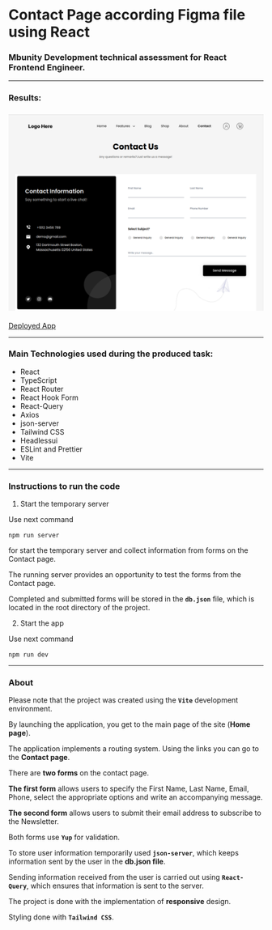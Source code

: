 # Contact Page according Figma file using React

### Mbunity Development technical assessment for React Frontend Engineer.

---

### Results:

### ![Hero](./public/contactPage.png "Hero")

[Deployed App](https://contact-page-bildii.vercel.app "Deployed App")

---

### Main Technologies used during the produced task:

-   React
-   TypeScript
-   React Router
-   React Hook Form
-   React-Query
-   Axios
-   json-server
-   Tailwind CSS
-   Headlessui
-   ESLint and Prettier
-   Vite

---

### Instructions to run the code

1. Start the temporary server

Use next command

```
npm run server
```

for start the temporary server and collect information from forms on the Contact page.

The running server provides an opportunity to test the forms from the Contact page.

Completed and submitted forms will be stored in the **`db.json`** file, which is located in the root directory of the project.

2. Start the app

Use next command

```
npm run dev
```

---

### About

Please note that the project was created using the **`Vite`** development environment.

By launching the application, you get to the main page of the site (**Home page**).

The application implements a routing system.
Using the links you can go to the **Contact page**.

There are **two forms** on the contact page.

**The first form** allows users to specify the First Name, Last Name, Email, Phone, select the appropriate options and write an accompanying message.

**The second form** allows users to submit their email address to subscribe to the Newsletter.

Both forms use **`Yup`** for validation.

To store user information temporarily used **`json-server`**, which keeps information sent by the user in the **db.json file**.

Sending information received from the user is carried out using **`React-Query`**, which ensures that information is sent to the server.

The project is done with the implementation of **responsive** design.

Styling done with **`Tailwind CSS`**.
